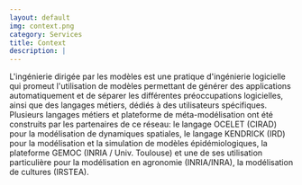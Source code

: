 ```yaml
---
layout: default
img: context.png
category: Services
title: Context
description: |
---
```

L'ingénierie dirigée par les modèles est une pratique d'ingénierie logicielle qui promeut l'utilisation de modèles permettant de générer des
applications automatiquement et de séparer les différentes préoccupations logicielles, ainsi que des langages métiers, dédiés à des utilisateurs spécifiques. Plusieurs langages métiers et plateforme de méta-modélisation ont été construits par les partenaires de ce réseau: le langage OCELET (CIRAD) pour la modélisation de dynamiques spatiales, le langage KENDRICK (IRD) pour la modélisation et la simulation de modèles épidémiologiques, la plateforme GEMOC (INRIA / Univ. Toulouse) et une de ses utilisation particulière pour la modélisation en agronomie (INRIA/INRA), la modélisation de cultures (IRSTEA).
